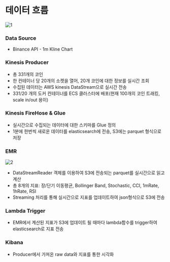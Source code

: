 # 데이터 흐름

![1](https://s3.us-west-2.amazonaws.com/secure.notion-static.com/456ecfe6-81eb-470d-920d-e181a636038a/_2021-06-25__8.52.44.png?X-Amz-Algorithm=AWS4-HMAC-SHA256&X-Amz-Credential=AKIAT73L2G45O3KS52Y5%2F20210625%2Fus-west-2%2Fs3%2Faws4_request&X-Amz-Date=20210625T134431Z&X-Amz-Expires=86400&X-Amz-Signature=d9f372af098d753c91d72b1b8b77b98d802b9bd88c17aa02340b1a487568cbff&X-Amz-SignedHeaders=host&response-content-disposition=filename%20%3D%22_2021-06-25__8.52.44.png%22)

### Data Source

- Binance API - 1m Kline Chart

### Kinesis Producer

- 총 331개의 코인
- 한 컨테이너 당 20개의 소켓을 열어, 20개 코인에 대한 정보를 실시간 조회
- 수집된 데이터는 AWS kinesis DataStream으로 실시간 전송
- 331/20 개의 도커 컨테이너를 ECS 클러스터에 배포(현재 100개의 코인 트래킹, scale in/out 용이)

### Kinesis FireHose & Glue

- 실시간으로 수집되는 데이터에 대한 스키마를 Glue 정의
- 1분에 한번씩 새로운 데이터를 elasticsearch에 전송, S3에는 parquet 형식으로 저장

### EMR

![2](https://s3.us-west-2.amazonaws.com/secure.notion-static.com/813387a9-f933-4faa-853f-f3d4967a1811/_2021-06-25__10.19.31.png?X-Amz-Algorithm=AWS4-HMAC-SHA256&X-Amz-Credential=AKIAT73L2G45O3KS52Y5%2F20210625%2Fus-west-2%2Fs3%2Faws4_request&X-Amz-Date=20210625T134448Z&X-Amz-Expires=86400&X-Amz-Signature=e7e37fa3b7a0188a846db5f3dfc65023ba3633fb9d448ddcee8865e0ca89b059&X-Amz-SignedHeaders=host&response-content-disposition=filename%20%3D%22_2021-06-25__10.19.31.png%22)

- DataStreamReader 객체를 이용하여 S3에 전송되는 parquet를 실시간으로 읽고 계산
- 총 8개의 지표: 장/단기 이동평균, Bollinger Band, Stochastic, CCI, 1mRate, 1hRate, RSI
- Streaming 처리를 통해 실시간으로 지표를 업데이트하여 json형식으로 S3에 전송

### Lambda Trigger

- EMR에서 계산된 지표가 S3에 업데이트 될 때마다 lambda함수를 trigger하여 elasticsearch로 지표 전송

### Kibana

- Producer에서 가져온 raw data와 지표를 통한 시각화